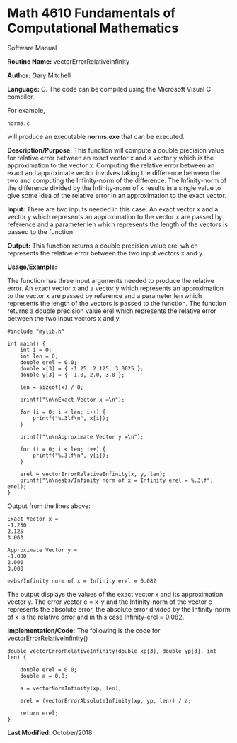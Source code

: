 # Math 4610 Fundamentals of Computational Mathematics
Software Manual

**Routine Name:**           vectorErrorRelativeInfinity

**Author:** Gary Mitchell

**Language:** C. The code can be compiled using the Microsoft Visual C compiler.

For example,

    norms.c

will produce an executable **norms.exe** that can be executed.

**Description/Purpose:** This function will compute a double precision value for relative error between an exact vector x and a vector y which is the approximation to the vector x. Computing the relative error between an exact and approximate vector involves taking the difference between the two and computing the Infinity-norm of the difference. The Infinity-norm of the difference divided by the Infinity-norm of x results in a single value to give some idea of the relative error in an approximation to the exact vector.

**Input:** There are two inputs needed in this case. An exact vector x and a vector y which represents an approximation to the vector x are passed by reference and a parameter len which represents the length of the vectors is passed to the function.

**Output:** This function returns a double precision value erel which represents the relative error between the two input vectors x and y.

**Usage/Example:**

The function has three input arguments needed to produce the relative error. An exact vector x and a vector y which represents an approximation to the vector x are passed by reference and a parameter len which represents the length of the vectors is passed to the function. The function returns a double precision value erel which represents the relative error between the two input vectors x and y.

    #include "mylib.h"

    int main() {
        int i = 0;
        int len = 0;
        double erel = 0.0;
        double x[3] = { -1.25, 2.125, 3.0625 };
        double y[3] = { -1.0, 2.0, 3.0 };
    
        len = sizeof(x) / 8;
    
        printf("\n\nExact Vector x =\n");
    
        for (i = 0; i < len; i++) {
            printf("%.3lf\n", x[i]);
        }
    
        printf("\n\nApproximate Vector y =\n");
    
        for (i = 0; i < len; i++) {
            printf("%.3lf\n", y[i]);
        }
    
        erel = vectorErrorRelativeInfinity(x, y, len);
        printf("\n\neabs/Infinity norm of x = Infinity erel = %.3lf", erel);
    }

Output from the lines above:

    Exact Vector x =
    -1.250
    2.125
    3.063
    
    Approximate Vector y =
    -1.000
    2.000
    3.000
    
    eabs/Infinity norm of x = Infinity erel = 0.082

The output displays the values of the exact vector x and its approximation vector y. The error vector e = x-y and the Infinity-norm of the vector e represents the absolute error, the absolute error divided by the Infinity-norm of x is the relative error and in this case Infinity-erel = 0.082.

**Implementation/Code:** The following is the code for vectorErrorRelativeInfinity()
    
    double vectorErrorRelativeInfinity(double xp[3], double yp[3], int len) {
    
        double erel = 0.0;
        double a = 0.0;
    
        a = vectorNormInfinity(xp, len);
    
        erel = (vectorErrorAbsoluteInfinity(xp, yp, len)) / a;
    
        return erel;
    }

**Last Modified:** October/2018
